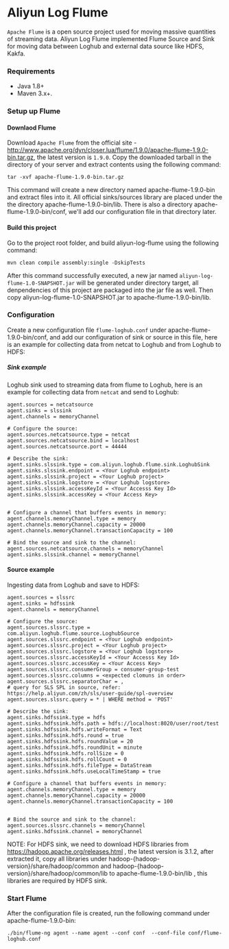 # Aliyun Log Flume

```Apache Flume``` is a open source project used for moving massive quantities of streaming data. Aliyun Log Flume implemented Flume Source and Sink for moving data between Loghub and external data source like HDFS, Kakfa. 

### Requirements
- Java 1.8+
- Maven 3.x+.

### Setup up Flume

#### Downlaod Flume

Download ```Apache Flume``` from the official site - http://www.apache.org/dyn/closer.lua/flume/1.9.0/apache-flume-1.9.0-bin.tar.gz, the latest version is ```1.9.0```. Copy the downloaded tarball in the directory of your server and extract contents using the following command:

```tar -xvf apache-flume-1.9.0-bin.tar.gz```
 
This command will create a new directory named apache-flume-1.9.0-bin and extract files into it. All official sinks/sources library are placed under the the directory apache-flume-1.9.0-bin/lib. There is also a directory apache-flume-1.9.0-bin/conf, we'll add our configuration file in that directory later.

#### Build this project

Go to the project root folder, and build aliyun-log-flume using the following command:

```mvn clean compile assembly:single -DskipTests```

After this command successfully executed, a new jar named ```aliyun-log-flume-1.0-SNAPSHOT.jar``` will be generated under directory target, all denpendencies of this project are packaged into the jar file as well. Then copy aliyun-log-flume-1.0-SNAPSHOT.jar to apache-flume-1.9.0-bin/lib.

### Configuration

Create a new configuration file ```flume-loghub.conf``` under apache-flume-1.9.0-bin/conf, and add our configuration of sink or source in this file, here is an example for collecting data from netcat to Loghub and from Loghub to HDFS:

##### Sink example

Loghub sink used to streaming data from flume to Loghub, here is an example for collecting data from ```netcat``` and send to Loghub:
```
agent.sources = netcatsource
agent.sinks = slssink
agent.channels = memoryChannel

# Configure the source:
agent.sources.netcatsource.type = netcat
agent.sources.netcatsource.bind = localhost
agent.sources.netcatsource.port = 44444

# Describe the sink:
agent.sinks.slssink.type = com.aliyun.loghub.flume.sink.LoghubSink
agent.sinks.slssink.endpoint = <Your Loghub endpoint>
agent.sinks.slssink.project = <Your Loghub project>
agent.sinks.slssink.logstore = <Your Loghub logstore>
agent.sinks.slssink.accessKeyId = <Your Accesss Key Id>
agent.sinks.slssink.accessKey = <Your Access Key>


# Configure a channel that buffers events in memory:
agent.channels.memoryChannel.type = memory
agent.channels.memoryChannel.capacity = 20000
agent.channels.memoryChannel.transactionCapacity = 100

# Bind the source and sink to the channel:
agent.sources.netcatsource.channels = memoryChannel
agent.sinks.slssink.channel = memoryChannel
```

#### Source example
Ingesting data from Loghub and save to HDFS:
```
agent.sources = slssrc
agent.sinks = hdfssink
agent.channels = memoryChannel

# Configure the source:
agent.sources.slssrc.type = com.aliyun.loghub.flume.source.LoghubSource
agent.sources.slssrc.endpoint = <Your Loghub endpoint>
agent.sources.slssrc.project = <Your Loghub project>
agent.sources.slssrc.logstore = <Your Loghub logstore>
agent.sources.slssrc.accessKeyId = <Your Accesss Key Id>
agent.sources.slssrc.accessKey = <Your Access Key>
agent.sources.slssrc.consumerGroup = consumer-group-test
agent.sources.slssrc.columns = <expected clomuns in order>
agent.sources.slssrc.separatorChar = ,
# query for SLS SPL in source, refer: https://help.aliyun.com/zh/sls/user-guide/spl-overview
agent.sources.slssrc.query = * | WHERE method = 'POST'

# Describe the sink:
agent.sinks.hdfssink.type = hdfs
agent.sinks.hdfssink.hdfs.path = hdfs://localhost:8020/user/root/test
agent.sinks.hdfssink.hdfs.writeFormat = Text
agent.sinks.hdfssink.hdfs.round = true
agent.sinks.hdfssink.hdfs.roundValue = 20
agent.sinks.hdfssink.hdfs.roundUnit = minute
agent.sinks.hdfssink.hdfs.rollSize = 0
agent.sinks.hdfssink.hdfs.rollCount = 0
agent.sinks.hdfssink.hdfs.fileType = DataStream
agent.sinks.hdfssink.hdfs.useLocalTimeStamp = true

# Configure a channel that buffers events in memory:
agent.channels.memoryChannel.type = memory
agent.channels.memoryChannel.capacity = 20000
agent.channels.memoryChannel.transactionCapacity = 100


# Bind the source and sink to the channel:
agent.sources.slssrc.channels = memoryChannel
agent.sinks.hdfssink.channel = memoryChannel
```
NOTE: For HDFS sink, we need to download HDFS libraries from https://hadoop.apache.org/releases.html , the latest version is 3.1.2, after extracted it, copy all libraries under hadoop-{hadoop-version}/share/hadoop/common and hadoop-{hadoop-version}/share/hadoop/common/lib to apache-flume-1.9.0-bin/lib , this libraries are required by HDFS sink.

### Start Flume
After the configuration file is created, run the following command under apache-flume-1.9.0-bin:
```
./bin/flume-ng agent --name agent --conf conf  --conf-file conf/flume-loghub.conf
```

